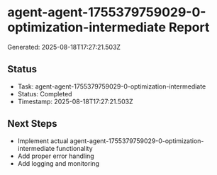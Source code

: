 # agent-agent-1755379759029-0-optimization-intermediate Report

Generated: 2025-08-18T17:27:21.503Z

## Status
- Task: agent-agent-1755379759029-0-optimization-intermediate
- Status: Completed
- Timestamp: 2025-08-18T17:27:21.503Z

## Next Steps
- Implement actual agent-agent-1755379759029-0-optimization-intermediate functionality
- Add proper error handling
- Add logging and monitoring
